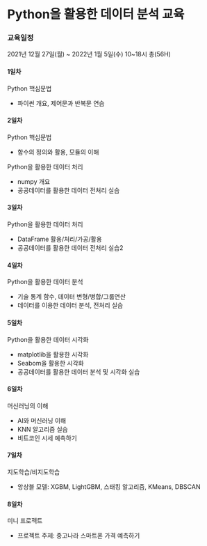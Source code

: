 # Python을 활용한 데이터 분석 교육


### 교육일정
2021년 12월 27일(월) ~ 2022년 1월 5일(수) 10~18시 총(56H)


#### 1일차
Python 핵심문법
- 파이썬 개요, 제어문과 반복문 연습

#### 2일차
Python 핵심문법 
- 함수의 정의와 활용, 모듈의 이해

Python을 활용한 데이터 처리
- numpy 개요
- 공공데이터를 활용한 데이터 전처리 실습

#### 3일차
Python을 활용한 데이터 처리
- DataFrame 활용/처리/가공/활용
- 공공데이터를 활용한 데이터 전처리 실습2


#### 4일차
Python을 활용한 데이터 분석
- 기술 통계 함수, 데이터 변형/병합/그룹연산
- 데이터를 이용한 데이터 분석, 전처리 실습


#### 5일차
Python을 활용한 데이터 시각화
- matplotlib을 활용한 시각화
- Seabom을 활용한 시각화
- 공공데이터를 활용한 데이터 분석 및 시각화 실습

#### 6일차
머신러닝의 이해
- AI와 머신러닝 이해
- KNN 알고리즘 실습
- 비트코인 시세 예측하기

#### 7일차
지도학습/비지도학습
- 앙상블 모델: XGBM, LightGBM, 스태킹 알고리즘, KMeans, DBSCAN


#### 8일차
미니 프로젝트
- 프로젝트 주제: 중고나라 스마트폰 가격 예측하기
